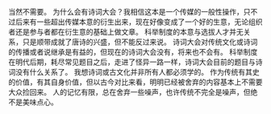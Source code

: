 当然不需要。
为什么会有诗词大会？我相信这本是一个传媒的一般性操作，只不过后来有一些超出传媒本意的衍生出来，现在好像变成了一个好的生意，无论组织者还是参与者都在衍生意的基础上做文章。
科举制度的本意与选拔人才并无关系，只是顺带成就了唐诗的兴盛，但不能反过来说。
诗词大会对传统文化或诗词的传播或者说继承是有益的，但现在的诗词大会没有，将来也不会有。
科举制度在明代后期，耗尽常见题目之后，走进了怪异一路一样，诗词大会目前的题目与诗词没有什么关系了。
我想诗词或古文化并非所有人都必须学的。
作为传统有其史的价值，有其自身价值，但以古今对比来看，明明已经被舍弃的内容基本上不需要大众捡回来。
人的记忆有限，总在舍弃一些噪声，也许传统不完全是噪声，但绝不是美味点心。
